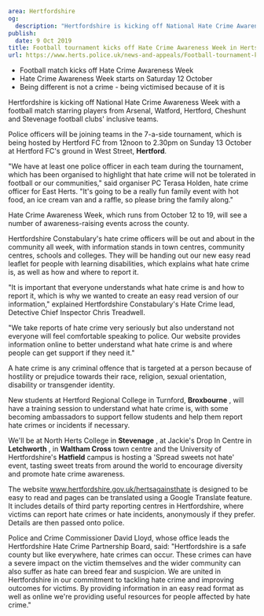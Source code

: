 ```yaml
area: Hertfordshire
og:
  description: "Hertfordshire is kicking off National Hate Crime Awareness Week with a football match starring players from Arsenal, Watford, Hertford, Cheshunt and Stevenage football clubs\u2019 inclusive teams."
publish:
  date: 9 Oct 2019
title: Football tournament kicks off Hate Crime Awareness Week in Herts
url: https://www.herts.police.uk/news-and-appeals/Football-tournament-kicks-off-Hate-Crime-Awareness-Week-in-Herts-0874
```

* Football match kicks off Hate Crime Awareness Week
 * Hate Crime Awareness Week starts on Saturday 12 October
 * Being different is not a crime - being victimised because of it is

Hertfordshire is kicking off National Hate Crime Awareness Week with a football match starring players from Arsenal, Watford, Hertford, Cheshunt and Stevenage football clubs' inclusive teams.

Police officers will be joining teams in the 7-a-side tournament, which is being hosted by Hertford FC from 12noon to 2.30pm on Sunday 13 October at Hertford FC's ground in West Street, **Hertford**.

"We have at least one police officer in each team during the tournament, which has been organised to highlight that hate crime will not be tolerated in football or our communities," said organiser PC Terasa Holden, hate crime officer for East Herts. "It's going to be a really fun family event with hot food, an ice cream van and a raffle, so please bring the family along."

Hate Crime Awareness Week, which runs from October 12 to 19, will see a number of awareness-raising events across the county.

Hertfordshire Constabulary's hate crime officers will be out and about in the community all week, with information stands in town centres, community centres, schools and colleges. They will be handing out our new easy read leaflet for people with learning disabilities, which explains what hate crime is, as well as how and where to report it.

"It is important that everyone understands what hate crime is and how to report it, which is why we wanted to create an easy read version of our information," explained Hertfordshire Constabulary's Hate Crime lead, Detective Chief Inspector Chris Treadwell.

"We take reports of hate crime very seriously but also understand not everyone will feel comfortable speaking to police. Our website provides information online to better understand what hate crime is and where people can get support if they need it."

A hate crime is any criminal offence that is targeted at a person because of hostility or prejudice towards their race, religion, sexual orientation, disability or transgender identity.

New students at Hertford Regional College in Turnford, **Broxbourne** , will have a training session to understand what hate crime is, with some becoming ambassadors to support fellow students and help them report hate crimes or incidents if necessary.

We'll be at North Herts College in **Stevenage** , at Jackie's Drop In Centre in **Letchworth** , in **Waltham Cross** town centre and the University of Hertfordshire's **Hatfield** campus is hosting a 'Spread sweets not hate' event, tasting sweet treats from around the world to encourage diversity and promote hate crime awareness.

The website www.hertfordshire.gov.uk/hertsagainsthate is designed to be easy to read and pages can be translated using a Google Translate feature. It includes details of third party reporting centres in Hertfordshire, where victims can report hate crimes or hate incidents, anonymously if they prefer. Details are then passed onto police.

Police and Crime Commissioner David Lloyd, whose office leads the Hertfordshire Hate Crime Partnership Board, said: "Hertfordshire is a safe county but like everywhere, hate crimes can occur. These crimes can have a severe impact on the victim themselves and the wider community can also suffer as hate can breed fear and suspicion. We are united in Hertfordshire in our commitment to tackling hate crime and improving outcomes for victims. By providing information in an easy read format as well as online we're providing useful resources for people affected by hate crime."
